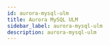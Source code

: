 ```yaml
---
id: aurora-mysql-ulm
title: Aurora MySQL ULM
sidebar_label: aurora-mysql-ulm
description: aurora-mysql-ulm
---
```

